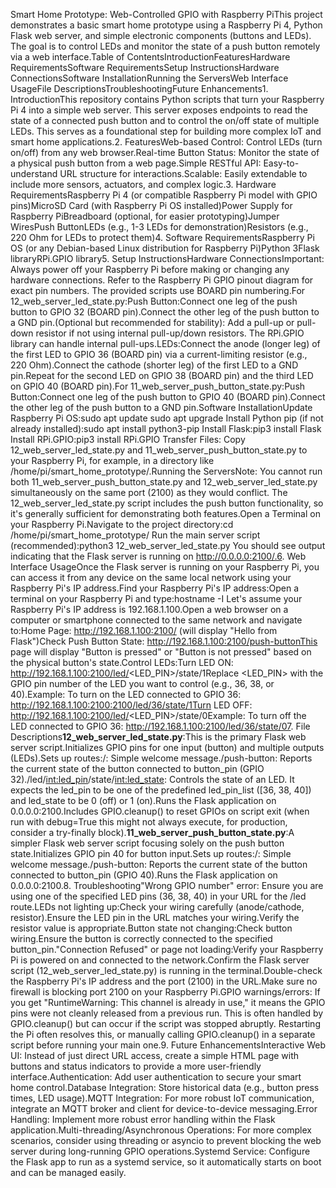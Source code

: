 Smart Home Prototype: Web-Controlled GPIO with Raspberry PiThis project demonstrates a basic smart home prototype using a Raspberry Pi 4, Python Flask web server, and simple electronic components (buttons and LEDs). The goal is to control LEDs and monitor the state of a push button remotely via a web interface.Table of ContentsIntroductionFeaturesHardware RequirementsSoftware RequirementsSetup InstructionsHardware ConnectionsSoftware InstallationRunning the ServersWeb Interface UsageFile DescriptionsTroubleshootingFuture Enhancements1. IntroductionThis repository contains Python scripts that turn your Raspberry Pi 4 into a simple web server. This server exposes endpoints to read the state of a connected push button and to control the on/off state of multiple LEDs. This serves as a foundational step for building more complex IoT and smart home applications.2. FeaturesWeb-based Control: Control LEDs (turn on/off) from any web browser.Real-time Button Status: Monitor the state of a physical push button from a web page.Simple RESTful API: Easy-to-understand URL structure for interactions.Scalable: Easily extendable to include more sensors, actuators, and complex logic.3. Hardware RequirementsRaspberry Pi 4 (or compatible Raspberry Pi model with GPIO pins)MicroSD Card (with Raspberry Pi OS installed)Power Supply for Raspberry PiBreadboard (optional, for easier prototyping)Jumper WiresPush ButtonLEDs (e.g., 1-3 LEDs for demonstration)Resistors (e.g., 220 Ohm for LEDs to protect them)4. Software RequirementsRaspberry Pi OS (or any Debian-based Linux distribution for Raspberry Pi)Python 3Flask libraryRPi.GPIO library5. Setup InstructionsHardware ConnectionsImportant: Always power off your Raspberry Pi before making or changing any hardware connections. Refer to the Raspberry Pi GPIO pinout diagram for exact pin numbers. The provided scripts use BOARD pin numbering.For 12_web_server_led_state.py:Push Button:Connect one leg of the push button to GPIO 32 (BOARD pin).Connect the other leg of the push button to a GND pin.(Optional but recommended for stability): Add a pull-up or pull-down resistor if not using internal pull-up/down resistors. The RPi.GPIO library can handle internal pull-ups.LEDs:Connect the anode (longer leg) of the first LED to GPIO 36 (BOARD pin) via a current-limiting resistor (e.g., 220 Ohm).Connect the cathode (shorter leg) of the first LED to a GND pin.Repeat for the second LED on GPIO 38 (BOARD pin) and the third LED on GPIO 40 (BOARD pin).For 11_web_server_push_button_state.py:Push Button:Connect one leg of the push button to GPIO 40 (BOARD pin).Connect the other leg of the push button to a GND pin.Software InstallationUpdate Raspberry Pi OS:sudo apt update
sudo apt upgrade
Install Python pip (if not already installed):sudo apt install python3-pip
Install Flask:pip3 install Flask
Install RPi.GPIO:pip3 install RPi.GPIO
Transfer Files: Copy 12_web_server_led_state.py and 11_web_server_push_button_state.py to your Raspberry Pi, for example, in a directory like /home/pi/smart_home_prototype/.Running the ServersNote: You cannot run both 11_web_server_push_button_state.py and 12_web_server_led_state.py simultaneously on the same port (2100) as they would conflict. The 12_web_server_led_state.py script includes the push button functionality, so it's generally sufficient for demonstrating both features.Open a Terminal on your Raspberry Pi.Navigate to the project directory:cd /home/pi/smart_home_prototype/
Run the main server script (recommended):python3 12_web_server_led_state.py
You should see output indicating that the Flask server is running on http://0.0.0.0:2100/.6. Web Interface UsageOnce the Flask server is running on your Raspberry Pi, you can access it from any device on the same local network using your Raspberry Pi's IP address.Find your Raspberry Pi's IP address:Open a terminal on your Raspberry Pi and type:hostname -I
Let's assume your Raspberry Pi's IP address is 192.168.1.100.Open a web browser on a computer or smartphone connected to the same network and navigate to:Home Page: http://192.168.1.100:2100/ (will display "Hello from Flask")Check Push Button State: http://192.168.1.100:2100/push-buttonThis page will display "Button is pressed" or "Button is not pressed" based on the physical button's state.Control LEDs:Turn LED ON: http://192.168.1.100:2100/led/<LED_PIN>/state/1Replace <LED_PIN> with the GPIO pin number of the LED you want to control (e.g., 36, 38, or 40).Example: To turn on the LED connected to GPIO 36: http://192.168.1.100:2100:2100/led/36/state/1Turn LED OFF: http://192.168.1.100:2100/led/<LED_PIN>/state/0Example: To turn off the LED connected to GPIO 36: http://192.168.1.100:2100/led/36/state/07. File Descriptions**12_web_server_led_state.py**:This is the primary Flask web server script.Initializes GPIO pins for one input (button) and multiple outputs (LEDs).Sets up routes:/: Simple welcome message./push-button: Reports the current state of the button connected to button_pin (GPIO 32)./led/<int:led_pin>/state/<int:led_state>: Controls the state of an LED. It expects the led_pin to be one of the predefined led_pin_list ([36, 38, 40]) and led_state to be 0 (off) or 1 (on).Runs the Flask application on 0.0.0.0:2100.Includes GPIO.cleanup() to reset GPIOs on script exit (when run with debug=True this might not always execute, for production, consider a try-finally block).**11_web_server_push_button_state.py**:A simpler Flask web server script focusing solely on the push button state.Initializes GPIO pin 40 for button input.Sets up routes:/: Simple welcome message./push-button: Reports the current state of the button connected to button_pin (GPIO 40).Runs the Flask application on 0.0.0.0:2100.8. Troubleshooting"Wrong GPIO number" error: Ensure you are using one of the specified LED pins (36, 38, 40) in your URL for the /led route.LEDs not lighting up:Check your wiring carefully (anode/cathode, resistor).Ensure the LED pin in the URL matches your wiring.Verify the resistor value is appropriate.Button state not changing:Check button wiring.Ensure the button is correctly connected to the specified button_pin."Connection Refused" or page not loading:Verify your Raspberry Pi is powered on and connected to the network.Confirm the Flask server script (12_web_server_led_state.py) is running in the terminal.Double-check the Raspberry Pi's IP address and the port (2100) in the URL.Make sure no firewall is blocking port 2100 on your Raspberry Pi.GPIO warnings/errors: If you get "RuntimeWarning: This channel is already in use," it means the GPIO pins were not cleanly released from a previous run. This is often handled by GPIO.cleanup() but can occur if the script was stopped abruptly. Restarting the Pi often resolves this, or manually calling GPIO.cleanup() in a separate script before running your main one.9. Future EnhancementsInteractive Web UI: Instead of just direct URL access, create a simple HTML page with buttons and status indicators to provide a more user-friendly interface.Authentication: Add user authentication to secure your smart home control.Database Integration: Store historical data (e.g., button press times, LED usage).MQTT Integration: For more robust IoT communication, integrate an MQTT broker and client for device-to-device messaging.Error Handling: Implement more robust error handling within the Flask application.Multi-threading/Asynchronous Operations: For more complex scenarios, consider using threading or asyncio to prevent blocking the web server during long-running GPIO operations.Systemd Service: Configure the Flask app to run as a systemd service, so it automatically starts on boot and can be managed easily.
